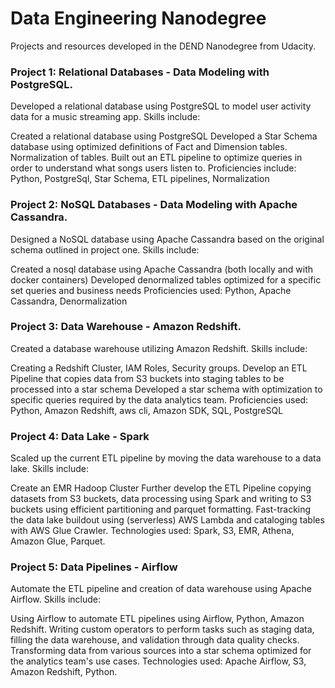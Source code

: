 # Data Engineering Nanodegree
Projects and resources developed in the DEND Nanodegree from Udacity.

### Project 1: Relational Databases - Data Modeling with PostgreSQL.
Developed a relational database using PostgreSQL to model user activity data for a music streaming app. Skills include:

Created a relational database using PostgreSQL
Developed a Star Schema database using optimized definitions of Fact and Dimension tables. Normalization of tables.
Built out an ETL pipeline to optimize queries in order to understand what songs users listen to.
Proficiencies include: Python, PostgreSql, Star Schema, ETL pipelines, Normalization

### Project 2: NoSQL Databases - Data Modeling with Apache Cassandra.
Designed a NoSQL database using Apache Cassandra based on the original schema outlined in project one. Skills include:

Created a nosql database using Apache Cassandra (both locally and with docker containers)
Developed denormalized tables optimized for a specific set queries and business needs
Proficiencies used: Python, Apache Cassandra, Denormalization

### Project 3: Data Warehouse - Amazon Redshift.
Created a database warehouse utilizing Amazon Redshift. Skills include:

Creating a Redshift Cluster, IAM Roles, Security groups.
Develop an ETL Pipeline that copies data from S3 buckets into staging tables to be processed into a star schema
Developed a star schema with optimization to specific queries required by the data analytics team.
Proficiencies used: Python, Amazon Redshift, aws cli, Amazon SDK, SQL, PostgreSQL

### Project 4: Data Lake - Spark
Scaled up the current ETL pipeline by moving the data warehouse to a data lake. Skills include:

Create an EMR Hadoop Cluster
Further develop the ETL Pipeline copying datasets from S3 buckets, data processing using Spark and writing to S3 buckets using efficient partitioning and parquet formatting.
Fast-tracking the data lake buildout using (serverless) AWS Lambda and cataloging tables with AWS Glue Crawler.
Technologies used: Spark, S3, EMR, Athena, Amazon Glue, Parquet.

### Project 5: Data Pipelines - Airflow
Automate the ETL pipeline and creation of data warehouse using Apache Airflow. Skills include:

Using Airflow to automate ETL pipelines using Airflow, Python, Amazon Redshift.
Writing custom operators to perform tasks such as staging data, filling the data warehouse, and validation through data quality checks.
Transforming data from various sources into a star schema optimized for the analytics team's use cases.
Technologies used: Apache Airflow, S3, Amazon Redshift, Python.
